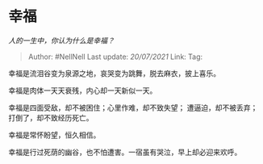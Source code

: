 # 幸福
*人的一生中，你认为什么是幸福？*

> Author: #NellNell 
> Last update: *20/07/2021* 
> Link:
> Tag:  

幸福是流泪谷变为泉源之地，哀哭变为跳舞，脱去麻衣，披上喜乐。

幸福是肉体一天天衰残，内心却一天新似一天。

幸福是四面受敌，却不被困住；心里作难，却不致失望； 遭逼迫，却不被丢弃；打倒了，却不致经历死亡。

幸福是常怀盼望，恒久相信。

幸福是行过死荫的幽谷，也不怕遭害。一宿虽有哭泣，早上却必迎来欢呼。

  
